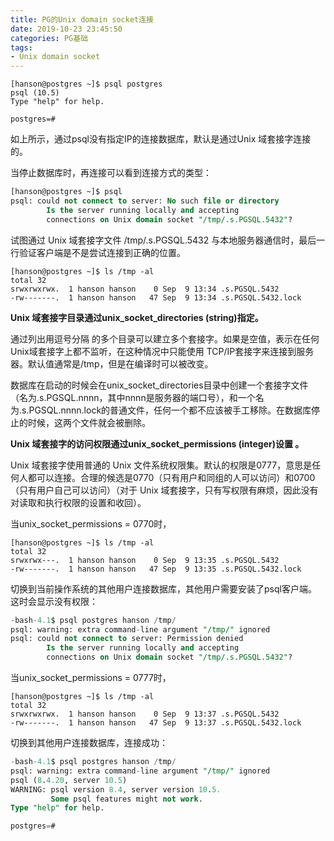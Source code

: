 ```yaml
---
title: PG的Unix domain socket连接
date: 2019-10-23 23:45:50
categories: PG基础
tags: 
- Unix domain socket
---
```



```
[hanson@postgres ~]$ psql postgres
psql (10.5)
Type "help" for help.

postgres=#
```
如上所示，通过psql没有指定IP的连接数据库，默认是通过Unix 域套接字连接的。

当停止数据库时，再连接可以看到连接方式的类型：
```SQL
[hanson@postgres ~]$ psql
psql: could not connect to server: No such file or directory
        Is the server running locally and accepting
        connections on Unix domain socket "/tmp/.s.PGSQL.5432"?
```

试图通过 Unix 域套接字文件 /tmp/.s.PGSQL.5432 与本地服务器通信时，最后一行验证客户端是不是尝试连接到正确的位置。


```
[hanson@postgres ~]$ ls /tmp -al
total 32
srwxrwxrwx.  1 hanson hanson    0 Sep  9 13:34 .s.PGSQL.5432
-rw-------.  1 hanson hanson   47 Sep  9 13:34 .s.PGSQL.5432.lock
```

**Unix 域套接字目录通过unix_socket_directories (string)指定。**

通过列出用逗号分隔
的多个目录可以建立多个套接字。如果是空值，表示在任何 Unix域套接字上都不监听，在这种情况中只能使用 TCP/IP套接字来连接到服务器。默认值通常是/tmp，但是在编译时可以被改变。

数据库在启动的时候会在unix_socket_directories目录中创建一个套接字文件（名为.s.PGSQL.nnnn，其中nnnn是服务器的端口号），和一个名为.s.PGSQL.nnnn.lock的普通文件，任何一个都不应该被手工移除。在数据库停止的时候，这两个文件就会被删除。

**Unix 域套接字的访问权限通过unix_socket_permissions (integer)设置 。**

Unix 域套接字使用普通的 Unix 文件系统权限集。默认的权限是0777，意思是任何人都可以连接。合理的候选是0770（只有用户和同组的人可以访问）和0700（只有用户自己可以访问）（对于 Unix 域套接字，只有写权限有麻烦，因此没有对读取和执行权限的设置和收回）。

当unix_socket_permissions = 0770时，
```
[hanson@postgres ~]$ ls /tmp -al
total 32
srwxrwx---.  1 hanson hanson    0 Sep  9 13:35 .s.PGSQL.5432
-rw-------.  1 hanson hanson   47 Sep  9 13:35 .s.PGSQL.5432.lock
```
切换到当前操作系统的其他用户连接数据库，其他用户需要安装了psql客户端。
这时会显示没有权限：

```SQL
-bash-4.1$ psql postgres hanson /tmp/
psql: warning: extra command-line argument "/tmp/" ignored
psql: could not connect to server: Permission denied
        Is the server running locally and accepting
        connections on Unix domain socket "/tmp/.s.PGSQL.5432"?

```

当unix_socket_permissions = 0777时，
```
[hanson@postgres ~]$ ls /tmp -al
total 32
srwxrwxrwx.  1 hanson hanson    0 Sep  9 13:37 .s.PGSQL.5432
-rw-------.  1 hanson hanson   47 Sep  9 13:37 .s.PGSQL.5432.lock
```

切换到其他用户连接数据库，连接成功：


```SQL
-bash-4.1$ psql postgres hanson /tmp/
psql: warning: extra command-line argument "/tmp/" ignored
psql (8.4.20, server 10.5)
WARNING: psql version 8.4, server version 10.5.
         Some psql features might not work.
Type "help" for help.

postgres=# 
```
